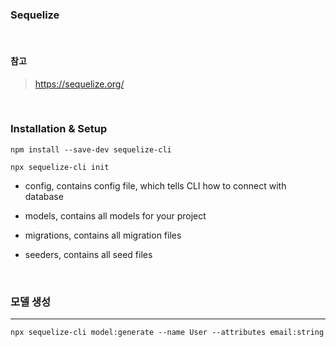### Sequelize

<br>

#### 참고

> https://sequelize.org/


<br>

### Installation & Setup

```
npm install --save-dev sequelize-cli

npx sequelize-cli init
```

* config, contains config file, which tells CLI how to connect with database

* models, contains all models for your project
 
* migrations, contains all migration files
 
* seeders, contains all seed files


<br>

### 모델 생성

---

```
npx sequelize-cli model:generate --name User --attributes email:string
```

<br>

